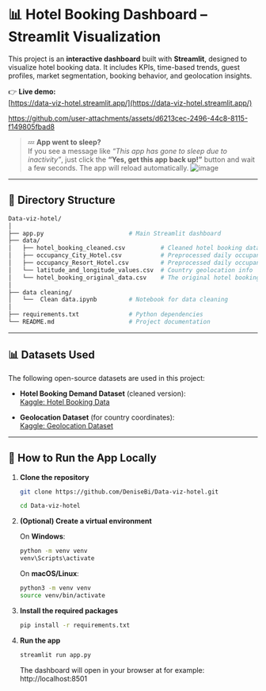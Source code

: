 # 📊 Hotel Booking Dashboard – Streamlit Visualization

This project is an **interactive dashboard** built with **Streamlit**, designed to visualize hotel booking data. It includes KPIs, time-based trends, guest profiles, market segmentation, booking behavior, and geolocation insights.

👉 **Live demo:**  
[https://data-viz-hotel.streamlit.app/](https://data-viz-hotel.streamlit.app/)


https://github.com/user-attachments/assets/d6213cec-2496-44c8-8115-f149805fbad8


> 💤 **App went to sleep?**  
If you see a message like _“This app has gone to sleep due to inactivity”_, just click the **“Yes, get this app back up!”** button and wait a few seconds. The app will reload automatically.
![image](https://github.com/user-attachments/assets/251bc686-50b8-4b55-a180-fc71576e6f2d)

---

## 📁 Directory Structure

```bash
Data-viz-hotel/
│
├── app.py                        # Main Streamlit dashboard
├── data/
│   ├── hotel_booking_cleaned.csv          # Cleaned hotel booking data
│   ├── occupancy_City_Hotel.csv           # Preprocessed daily occupancy data for City Hotel
│   ├── occupancy_Resort_Hotel.csv         # Preprocessed daily occupancy data for Resort Hotel
│   └── latitude_and_longitude_values.csv  # Country geolocation info
│   └── hotel_booking_original_data.csv    # The original hotel booking data
│
├── data cleaning/
│   └──  Clean data.ipynb         # Notebook for data cleaning
│
├── requirements.txt              # Python dependencies
└── README.md                     # Project documentation
```
---

## 📊 Datasets Used

The following open-source datasets are used in this project:

- **Hotel Booking Demand Dataset** (cleaned version):  
  [Kaggle: Hotel Booking Data](https://www.kaggle.com/datasets/mojtaba142/hotel-booking/data)

- **Geolocation Dataset** (for country coordinates):  
  [Kaggle: Geolocation Dataset](https://www.kaggle.com/datasets/liewyousheng/geolocation)

---

## 🚀 How to Run the App Locally

1. **Clone the repository**

    ```bash
    git clone https://github.com/DeniseBi/Data-viz-hotel.git
    ```
    ```bash
    cd Data-viz-hotel
    ```

2. **(Optional) Create a virtual environment**

     On **Windows**:
    ```bash
    python -m venv venv
    venv\Scripts\activate
    ```

    On **macOS/Linux**:
    ```bash
    python3 -m venv venv
    source venv/bin/activate
    ```

3. **Install the required packages**

    ```bash
    pip install -r requirements.txt
    ```

4. **Run the app**

    ```bash
    streamlit run app.py
    ```

    The dashboard will open in your browser at for example:  
    http://localhost:8501
